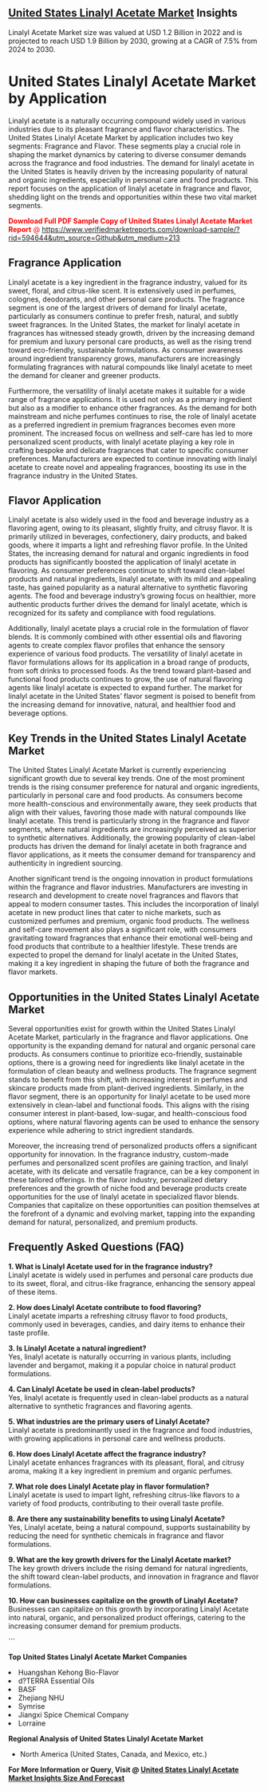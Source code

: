 <h2><a href="https://www.verifiedmarketreports.com/download-sample/?rid=594644&amp;utm_source=Github&amp;utm_medium=213" target="_blank">United States Linalyl Acetate Market</a> Insights</h2><p>Linalyl Acetate Market size was valued at USD 1.2 Billion in 2022 and is projected to reach USD 1.9 Billion by 2030, growing at a CAGR of 7.5% from 2024 to 2030.</p><p><h1>United States Linalyl Acetate Market by Application</h1><p>Linalyl acetate is a naturally occurring compound widely used in various industries due to its pleasant fragrance and flavor characteristics. The United States Linalyl Acetate Market by application includes two key segments: Fragrance and Flavor. These segments play a crucial role in shaping the market dynamics by catering to diverse consumer demands across the fragrance and food industries. The demand for linalyl acetate in the United States is heavily driven by the increasing popularity of natural and organic ingredients, especially in personal care and food products. This report focuses on the application of linalyl acetate in fragrance and flavor, shedding light on the trends and opportunities within these two vital market segments. <p><span class=""><span style="color: #ff0000;"><strong>Download Full PDF Sample Copy of United States Linalyl Acetate Market Report</strong> @ </span><a href="https://www.verifiedmarketreports.com/download-sample/?rid=594644&amp;utm_source=Github&amp;utm_medium=213" target="_blank">https://www.verifiedmarketreports.com/download-sample/?rid=594644&amp;utm_source=Github&amp;utm_medium=213</a></span></p><h2>Fragrance Application</h2><p>Linalyl acetate is a key ingredient in the fragrance industry, valued for its sweet, floral, and citrus-like scent. It is extensively used in perfumes, colognes, deodorants, and other personal care products. The fragrance segment is one of the largest drivers of demand for linalyl acetate, particularly as consumers continue to prefer fresh, natural, and subtly sweet fragrances. In the United States, the market for linalyl acetate in fragrances has witnessed steady growth, driven by the increasing demand for premium and luxury personal care products, as well as the rising trend toward eco-friendly, sustainable formulations. As consumer awareness around ingredient transparency grows, manufacturers are increasingly formulating fragrances with natural compounds like linalyl acetate to meet the demand for cleaner and greener products. <p>Furthermore, the versatility of linalyl acetate makes it suitable for a wide range of fragrance applications. It is used not only as a primary ingredient but also as a modifier to enhance other fragrances. As the demand for both mainstream and niche perfumes continues to rise, the role of linalyl acetate as a preferred ingredient in premium fragrances becomes even more prominent. The increased focus on wellness and self-care has led to more personalized scent products, with linalyl acetate playing a key role in crafting bespoke and delicate fragrances that cater to specific consumer preferences. Manufacturers are expected to continue innovating with linalyl acetate to create novel and appealing fragrances, boosting its use in the fragrance industry in the United States. <h2>Flavor Application</h2><p>Linalyl acetate is also widely used in the food and beverage industry as a flavoring agent, owing to its pleasant, slightly fruity, and citrusy flavor. It is primarily utilized in beverages, confectionery, dairy products, and baked goods, where it imparts a light and refreshing flavor profile. In the United States, the increasing demand for natural and organic ingredients in food products has significantly boosted the application of linalyl acetate in flavoring. As consumer preferences continue to shift toward clean-label products and natural ingredients, linalyl acetate, with its mild and appealing taste, has gained popularity as a natural alternative to synthetic flavoring agents. The food and beverage industry’s growing focus on healthier, more authentic products further drives the demand for linalyl acetate, which is recognized for its safety and compliance with food regulations.<p>Additionally, linalyl acetate plays a crucial role in the formulation of flavor blends. It is commonly combined with other essential oils and flavoring agents to create complex flavor profiles that enhance the sensory experience of various food products. The versatility of linalyl acetate in flavor formulations allows for its application in a broad range of products, from soft drinks to processed foods. As the trend toward plant-based and functional food products continues to grow, the use of natural flavoring agents like linalyl acetate is expected to expand further. The market for linalyl acetate in the United States’ flavor segment is poised to benefit from the increasing demand for innovative, natural, and healthier food and beverage options.<h2>Key Trends in the United States Linalyl Acetate Market</h2><p>The United States Linalyl Acetate Market is currently experiencing significant growth due to several key trends. One of the most prominent trends is the rising consumer preference for natural and organic ingredients, particularly in personal care and food products. As consumers become more health-conscious and environmentally aware, they seek products that align with their values, favoring those made with natural compounds like linalyl acetate. This trend is particularly strong in the fragrance and flavor segments, where natural ingredients are increasingly perceived as superior to synthetic alternatives. Additionally, the growing popularity of clean-label products has driven the demand for linalyl acetate in both fragrance and flavor applications, as it meets the consumer demand for transparency and authenticity in ingredient sourcing.<p>Another significant trend is the ongoing innovation in product formulations within the fragrance and flavor industries. Manufacturers are investing in research and development to create novel fragrances and flavors that appeal to modern consumer tastes. This includes the incorporation of linalyl acetate in new product lines that cater to niche markets, such as customized perfumes and premium, organic food products. The wellness and self-care movement also plays a significant role, with consumers gravitating toward fragrances that enhance their emotional well-being and food products that contribute to a healthier lifestyle. These trends are expected to propel the demand for linalyl acetate in the United States, making it a key ingredient in shaping the future of both the fragrance and flavor markets.<h2>Opportunities in the United States Linalyl Acetate Market</h2><p>Several opportunities exist for growth within the United States Linalyl Acetate Market, particularly in the fragrance and flavor applications. One opportunity is the expanding demand for natural and organic personal care products. As consumers continue to prioritize eco-friendly, sustainable options, there is a growing need for ingredients like linalyl acetate in the formulation of clean beauty and wellness products. The fragrance segment stands to benefit from this shift, with increasing interest in perfumes and skincare products made from plant-derived ingredients. Similarly, in the flavor segment, there is an opportunity for linalyl acetate to be used more extensively in clean-label and functional foods. This aligns with the rising consumer interest in plant-based, low-sugar, and health-conscious food options, where natural flavoring agents can be used to enhance the sensory experience while adhering to strict ingredient standards.<p>Moreover, the increasing trend of personalized products offers a significant opportunity for innovation. In the fragrance industry, custom-made perfumes and personalized scent profiles are gaining traction, and linalyl acetate, with its delicate and versatile fragrance, can be a key component in these tailored offerings. In the flavor industry, personalized dietary preferences and the growth of niche food and beverage products create opportunities for the use of linalyl acetate in specialized flavor blends. Companies that capitalize on these opportunities can position themselves at the forefront of a dynamic and evolving market, tapping into the expanding demand for natural, personalized, and premium products.<h2>Frequently Asked Questions (FAQ)</h2><p><b>1. What is Linalyl Acetate used for in the fragrance industry?</b><br> Linalyl acetate is widely used in perfumes and personal care products due to its sweet, floral, and citrus-like fragrance, enhancing the sensory appeal of these items.</p><p><b>2. How does Linalyl Acetate contribute to food flavoring?</b><br> Linalyl acetate imparts a refreshing citrusy flavor to food products, commonly used in beverages, candies, and dairy items to enhance their taste profile.</p><p><b>3. Is Linalyl Acetate a natural ingredient?</b><br> Yes, linalyl acetate is naturally occurring in various plants, including lavender and bergamot, making it a popular choice in natural product formulations.</p><p><b>4. Can Linalyl Acetate be used in clean-label products?</b><br> Yes, linalyl acetate is frequently used in clean-label products as a natural alternative to synthetic fragrances and flavoring agents.</p><p><b>5. What industries are the primary users of Linalyl Acetate?</b><br> Linalyl acetate is predominantly used in the fragrance and food industries, with growing applications in personal care and wellness products.</p><p><b>6. How does Linalyl Acetate affect the fragrance industry?</b><br> Linalyl acetate enhances fragrances with its pleasant, floral, and citrusy aroma, making it a key ingredient in premium and organic perfumes.</p><p><b>7. What role does Linalyl Acetate play in flavor formulation?</b><br> Linalyl acetate is used to impart light, refreshing citrus-like flavors to a variety of food products, contributing to their overall taste profile.</p><p><b>8. Are there any sustainability benefits to using Linalyl Acetate?</b><br> Yes, Linalyl acetate, being a natural compound, supports sustainability by reducing the need for synthetic chemicals in fragrance and flavor formulations.</p><p><b>9. What are the key growth drivers for the Linalyl Acetate market?</b><br> The key growth drivers include the rising demand for natural ingredients, the shift toward clean-label products, and innovation in fragrance and flavor formulations.</p><p><b>10. How can businesses capitalize on the growth of Linalyl Acetate?</b><br> Businesses can capitalize on this growth by incorporating Linalyl Acetate into natural, organic, and personalized product offerings, catering to the increasing consumer demand for premium products.</p>```</p><p><strong>Top United States Linalyl Acetate Market Companies</strong></p><div data-test-id=""><p><li>Huangshan Kehong Bio-Flavor</li><li> d?TERRA Essential Oils</li><li> BASF</li><li> Zhejiang NHU</li><li> Symrise</li><li> Jiangxi Spice Chemical Company</li><li> Lorraine</li></p><div><strong>Regional Analysis of&nbsp;United States Linalyl Acetate Market</strong></div><ul><li dir="ltr"><p dir="ltr">North America&nbsp;(United States, Canada, and Mexico, etc.)</p></li></ul><p><strong>For More Information or Query, Visit @&nbsp;</strong><strong><a href="https://www.verifiedmarketreports.com/product/linalyl-acetate-market/?utm_source=Github&amp;utm_medium=213" target="_blank">United States Linalyl Acetate Market Insights Size And Forecast</a></strong></p></div>
